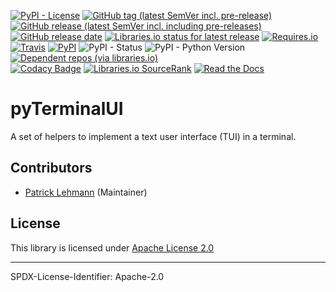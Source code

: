 [![PyPI - License](https://img.shields.io/pypi/l/pyTerminalUI?logo=PyPI)](LICENSE.md)
[![GitHub tag (latest SemVer incl. pre-release)](https://img.shields.io/github/v/tag/Paebbels/pyTerminalUI?logo=GitHub&include_prereleases)](https://github.com/Paebbels/pyTerminalUI/tags)
[![GitHub release (latest SemVer incl. including pre-releases)](https://img.shields.io/github/v/release/Paebbels/pyTerminalUI?logo=GitHub&include_prereleases)](https://github.com/Paebbels/pyTerminalUI/releases/latest)
[![GitHub release date](https://img.shields.io/github/release-date/Paebbels/pyTerminalUI?logo=GitHub&)](https://github.com/Paebbels/pyTerminalUI/releases)
[![Libraries.io status for latest release](https://img.shields.io/librariesio/release/pypi/pyTerminalUI)](https://libraries.io/github/Paebbels/pyTerminalUI)
[![Requires.io](https://img.shields.io/requires/github/Paebbels/pyTerminalUI)](https://requires.io/github/Paebbels/pyTerminalUI/requirements/?branch=master)  
[![Travis](https://img.shields.io/travis/com/Paebbels/pyTerminalUI?logo=Travis)](https://travis-ci.com/Paebbels/pyTerminalUI)
[![PyPI](https://img.shields.io/pypi/v/pyTerminalUI?logo=PyPI)](https://pypi.org/project/pyTerminalUI/)
![PyPI - Status](https://img.shields.io/pypi/status/pyTerminalUI?logo=PyPI)
![PyPI - Python Version](https://img.shields.io/pypi/pyversions/pyTerminalUI?logo=PyPI)
[![Dependent repos (via libraries.io)](https://img.shields.io/librariesio/dependent-repos/pypi/pyTerminalUI)](https://github.com/Paebbels/pyTerminalUI/network/dependents)  
[![Codacy Badge](https://api.codacy.com/project/badge/Grade/e8a1b6e33d564f82927235e17fb26e93)](https://www.codacy.com/manual/Paebbels/pyTerminalUI)
[![Libraries.io SourceRank](https://img.shields.io/librariesio/sourcerank/pypi/pyTerminalUI)](https://libraries.io/github/Paebbels/pyTerminalUI/sourcerank)
[![Read the Docs](https://img.shields.io/readthedocs/pyterminalui)](https://pyTerminalUI.readthedocs.io/en/latest/)

# pyTerminalUI

A set of helpers to implement a text user interface (TUI) in a terminal.


## Contributors

* [Patrick Lehmann](https://github.com/Paebbels) (Maintainer)


## License

This library is licensed under [Apache License 2.0](LICENSE.md)

-------------------------

SPDX-License-Identifier: Apache-2.0
